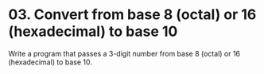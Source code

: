 # **03. Convert from base 8 (octal) or 16 (hexadecimal) to base 10**
Write a program that passes a 3-digit number from base 8 (octal) or 16 (hexadecimal) to base 10.
